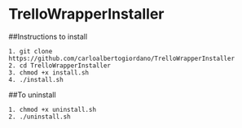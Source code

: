 # TrelloWrapperInstaller

##Instructions to install
```
1. git clone https://github.com/carloalbertogiordano/TrelloWrapperInstaller
2. cd TrelloWrapperInstaller
3. chmod +x install.sh
4. ./install.sh
```

##To uninstall
```
1. chmod +x uninstall.sh
2. ./uninstall.sh
```
